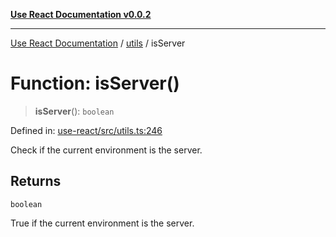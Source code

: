 [**Use React Documentation v0.0.2**](../../README.md)

***

[Use React Documentation](../../modules.md) / [utils](../README.md) / isServer

# Function: isServer()

> **isServer**(): `boolean`

Defined in: [use-react/src/utils.ts:246](https://github.com/stonemjs/use-react/blob/35b6e6a63b128df8b7d2db68dda3eb3286adfc69/src/utils.ts#L246)

Check if the current environment is the server.

## Returns

`boolean`

True if the current environment is the server.

